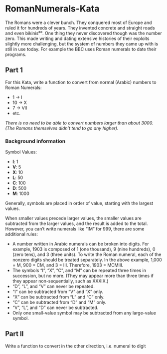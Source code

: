 ﻿# RomanNumerals-Kata

The Romans were a clever bunch. They conquered most of
Europe and ruled it for hundreds of years. They invented concrete and straight roads and even bikinis⁶⁰. One thing they never discovered though was the number zero. This made writing and dating extensive histories of their exploits slightly more challenging, but the system of numbers they came up with is still in use today. For example the BBC uses Roman numerals to date their programs.

## Part 1

For this Kata, write a function to convert from normal (Arabic) numbers to Roman Numerals:
- 1 -> I
- 10 -> X
- 7 -> VII
- etc.

*There is no need to be able to convert numbers larger than about 3000. (The Romans themselves didn’t tend to go any higher).*

### Background information

Symbol Values:
- **I**: 1
- **V**: 5
- **X**: 10
- **L**: 50
- **C**: 100
- **D**: 500
- **M**: 1000

Generally, symbols are placed in order of value, starting with the largest values. 

When smaller values precede larger values, the smaller values are subtracted from the larger values, and the result is added to the total. However, you can’t write numerals like “IM” for 999, there are some additional rules:

- A number written in Arabic numerals can be broken into digits. For example, 1903 is composed of 1 (one thousand), 9 (nine hundreds), 0 (zero tens), and 3 (three units). To write the Roman numeral, each of the nonzero digits should be treated separately. In the above example, 1,000 = M, 900 = CM, and 3 = III. Therefore, 1903 = MCMIII.
- The symbols “I”, “X”, “C”, and “M” can be repeated three times in succession, but no more. (They may appear more than three times if they appear non-sequentially, such as XXXIX.) 
- “D”, “L”, and “V” can never be repeated.
- “I” can be subtracted from “V” and “X” only. 
- “X” can be subtracted from “L” and “C” only. 
- “C” can be subtracted from “D” and “M” only. 
- “V”, “L”, and “D” can never be subtracted.
- Only one small-value symbol may be subtracted from any large-value symbol.

## Part II

Write a function to convert in the other direction, i.e. numeral to digit